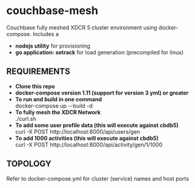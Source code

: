 # couchbase-mesh
Couchbase fully meshed XDCR 5 cluster environment using docker-compose.  Includes a
- **nodejs utility** for provisioning
- **go application: setrack** for load generation (precompiled for linux)

## REQUIREMENTS
- **Clone this repo**   
- **docker-compose version 1.11 (support for version 3 yml) or greater**   
- **To run and build in one command**   
docker-compose up --build -d   
- **To fully mesh the XDCR Network**   
./curl.sh   
- **To add some user profile data (this will execute against cbdb5)**   
curl -X POST http://localhost:8000/api/users/gen   
- **To add 1000 activities (this will execute against cbdb5)**   
curl -X POST http://localhost:8000/api/activity/gen/1/1000

## TOPOLOGY
Refer to docker-compose.yml for cluster (service) names and host ports
